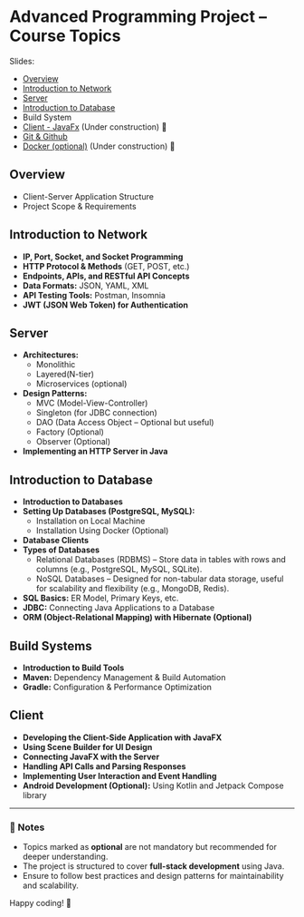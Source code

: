 # Advanced Programming Project – Course Topics

Slides:
- [Overview](https://www.canva.com/design/DAGglQ39nhE/7yLwLCOe9Zh5YVq6q0gmjg/view?utm_content=DAGglQ39nhE&utm_campaign=designshare&utm_medium=link2&utm_source=uniquelinks&utlId=h25d991fe85)
- [Introduction to Network](https://www.canva.com/design/DAGhIN2Rzeo/o3MbwqiBY63JskrmYS5JkA/view?utm_content=DAGhIN2Rzeo&utm_campaign=designshare&utm_medium=link2&utm_source=uniquelinks&utlId=h7fc0e10cec)
- [Server](https://www.canva.com/design/DAGhhAMU8T4/k7v464nDCNvzuGGshag7SQ/view?utm_content=DAGhhAMU8T4&utm_campaign=designshare&utm_medium=link2&utm_source=uniquelinks&utlId=h2742ff5b91)
- [Introduction to Database](https://www.canva.com/design/DAGhUI6u3w4/1F3FOwFiorhTmeOQz7w17Q/view?utm_content=DAGhUI6u3w4&utm_campaign=designshare&utm_medium=link2&utm_source=uniquelinks&utlId=h58450b8907)
- Build System
- [Client - JavaFx](https://www.canva.com/design/DAGhUACQcx4/fHkqR_ytWukSv6oX7j28Ig/view?utm_content=DAGhUACQcx4&utm_campaign=designshare&utm_medium=link2&utm_source=uniquelinks&utlId=hf967f29cbb) (Under construction) 🚧
- [Git & Github](https://www.youtube.com/watch?v=4RX9c6D3exI&list=PLtsg_N7zcwLfhUtmT4EzwJUhCoMR1TeeD)
- [Docker (optional)](https://www.canva.com/design/DAGivwtjxrU/MRO8gFERgu97NMYkMWo7iw/view?utm_content=DAGivwtjxrU&utm_campaign=designshare&utm_medium=link2&utm_source=uniquelinks&utlId=hbc0a9499c8) (Under construction) 🚧

## Overview
- Client-Server Application Structure  
- Project Scope & Requirements  

## Introduction to Network
- **IP, Port, Socket, and Socket Programming**  
- **HTTP Protocol & Methods** (GET, POST, etc.)  
- **Endpoints, APIs, and RESTful API Concepts**  
- **Data Formats:** JSON, YAML, XML  
- **API Testing Tools:** Postman, Insomnia  
- **JWT (JSON Web Token) for Authentication**  

## Server
- **Architectures:** 
  - Monolithic
  - Layered(N-tier)
  - Microservices (optional)
- **Design Patterns:**  
  - MVC (Model-View-Controller)  
  - Singleton (for JDBC connection)  
  - DAO (Data Access Object – Optional but useful)  
  - Factory (Optional)
  - Observer (Optional)  
- **Implementing an HTTP Server in Java**  

## Introduction to Database
- **Introduction to Databases**  
- **Setting Up Databases (PostgreSQL, MySQL):**  
  - Installation on Local Machine  
  - Installation Using Docker (Optional) 
- **Database Clients**
- **Types of Databases**
  -  Relational Databases (RDBMS) – Store data in tables with rows and columns (e.g., PostgreSQL, MySQL, SQLite).
  -  NoSQL Databases – Designed for non-tabular data storage, useful for scalability and flexibility (e.g., MongoDB, Redis). 
- **SQL Basics:** ER Model, Primary Keys, etc.  
- **JDBC:** Connecting Java Applications to a Database  
- **ORM (Object-Relational Mapping) with Hibernate (Optional)**  

## Build Systems
- **Introduction to Build Tools**  
- **Maven:** Dependency Management & Build Automation  
- **Gradle:** Configuration & Performance Optimization  

## Client
- **Developing the Client-Side Application with JavaFX**  
- **Using Scene Builder for UI Design**  
- **Connecting JavaFX with the Server**  
- **Handling API Calls and Parsing Responses**  
- **Implementing User Interaction and Event Handling**  
- **Android Development (Optional):** Using Kotlin and Jetpack Compose library  

---

### 📌 Notes
- Topics marked as **optional** are not mandatory but recommended for deeper understanding.  
- The project is structured to cover **full-stack development** using Java.  
- Ensure to follow best practices and design patterns for maintainability and scalability.  

Happy coding! 🚀
